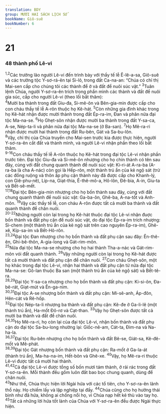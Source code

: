 ```yaml
---
translation: BDY
group: MƯƠI HAI SÁCH LỊCH SỬ
bookName: Giô-suê 
bookNumber: 6
---
```


<div class="title"><h1>21</h1><h3>48 thành phố Lê-vi</h3></div>
<span class="verse gios_21_1 gios_21_2"><sup>1,2</sup>Các trưởng lão người Lê-vi đến trình bày với thầy tế lễ Ê-lê-a-sa, Giô-suê và các trưởng tộc Y-sơ-rá-ên tại Si-lô, trong đất Ca-na-an: “Chúa có chỉ thị Mai-sen cấp cho chúng tôi các thành để ở và đất để nuôi súc vật.” </span>
<span class="verse gios_21_3"><sup>3</sup>Tuân lệnh Chúa, người Y-sơ-ra-ên trích trong phần mình các thành và đất để nuôi gia súc, cấp cho người Lê-vi (theo lối bắt thăm):<br/></span>
<span class="verse gios_21_4"><sup>4</sup>Mười ba thành trong đất Giu-đa, Si-mê-ôn và Bên-gia-min được cấp cho con cháu thầy tế lễ A-rôn thuộc họ Kê-hát. </span>
<span class="verse gios_21_5"><sup>5</sup>Còn những gia đình khác trong họ Kê-hát nhận được mười thành trong đất Ép-ra-im, Đan và phân nửa đại tộc Ma-na-se. </span>
<span class="verse gios_21_6"><sup>6</sup>Họ Ghẹt-sôn nhận được mười ba thành trong đất Y-sa-ca, A-se, Nép-ta-li và phân nửa đại tộc Ma-na-se (ở Ba-san). </span>
<span class="verse gios_21_7"><sup>7</sup>Họ Mê-ra-ri nhận được mười hai thành trong đất Ru-bên, Gát và Sa-bu-lôn.<br/></span>
<span class="verse gios_21_8"><sup>8</sup>Vậy, chỉ thị của Chúa truyền cho Mai-sen trước kia được thực hiện, người Y-sơ-ra-ên cắt đất và thành mình, và người Lê-vi nhận phần theo lối bắt thăm.<br/></span>
<span class="verse gios_21_9 gios_21_10 gios_21_11 gios_21_12 gios_21_13 gios_21_14 gios_21_15 gios_21_16"><sup>9-16</sup>Con cháu thầy tế lễ A-rôn thuộc họ Kê-hát trong đại tộc Lê-vi nhận phần trước tiên. Đại tộc Giu-đa và Si-mê-ôn nhượng cho họ chín thành có tên sau đây, cùng với đất chung quanh thành để nuôi súc vật: Ki-ri-át A-ra-ba (A-ra-ba là cha A-nác) còn gọi là Hếp-rôn, một thành trú ẩn của kẻ ngộ sát (trừ các đồng ruộng và thôn ấp phụ cận thành này đã được cấp cho Khanh-lý, con Giê-phu-nê), Líp-na, Giạt-thia, Ê-thê-mô-a, Hô-lôn, Đê-bia, A-in, Giu-ta và Bết-sê-mết.<br/></span>
<span class="verse gios_21_17 gios_21_18"><sup>17,18</sup>Đại tộc Bên-gia-min nhượng cho họ bốn thành sau đây, cùng với đất chung quanh thành để nuôi súc vật: Ga-ba-ôn, Ghê-ba, A-na-tốt và Anh-môn. </span>
<span class="verse gios_21_19"><sup>19</sup>Vậy các thầy tế lễ, con cháu A-rôn được tất cả mười ba thành và đất quanh thành để chăn nuôi.<br/></span>
<span class="verse gios_21_20 gios_21_21 gios_21_22"><sup>20-22</sup>Những người còn lại trong họ Kê-hát thuộc đại tộc Lê-vi nhận đuợc bốn thành và đất phụ cận để nuôi súc vật, do đại tộc Ép-ra-im trích nhượng: Si-chem (một thành trú ẩn của kẻ ngộ sát trên cao nguyên Ép-ra-im), Ghê-xê, Kíp-sa-im và Bết-Hô-rôn.<br/></span>
<span class="verse gios_21_23 gios_21_24"><sup>23,24</sup>Đại tộc Đan nhượng cho họ bốn thành và đất phụ cận sau đây: Ên-thê-ên, Ghi-bê-thôn, A-gia-long và Gát-rim-môn.<br/></span>
<span class="verse gios_21_25"><sup>25</sup>Nửa đại tộc Ma-na-se nhượng cho họ hai thành Tha-a-nác và Gát-rim-môn vói đất quanh thành. </span>
<span class="verse gios_21_26"><sup>26</sup>Vậy những người còn lại trong họ Kê-hát được tất cả mười thành và đất phụ cận để chăn nuôi. </span>
<span class="verse gios_21_27"><sup>27</sup>Con cháu Ghẹt-sôn, một họ khác trong đại tộc Lê-vi, nhận hai thành và đất phụ cận từ nửa đại tộc Ma-na-se: Gô-lan thuộc Ba san (một thành trú ẩn của kẻ ngộ sát) và Bết-tê-ra.<br/></span>
<span class="verse gios_21_28 gios_21_29"><sup>28,29</sup>Đại tộc Y-sa-ca nhượng cho họ bốn thành và đất phụ cận: Ki-si-ôn, Đa-bê-rát, Giạt-mút và Ên-ga-nim.<br/></span>
<span class="verse gios_21_30 gios_21_31"><sup>30,31</sup>Đại tộc A-se nhượng bốn thành và đất phụ cận: Mi-sê-anh, Áp-đôn, Hên-cát và Rê-hốp.<br/></span>
<span class="verse gios_21_32"><sup>32</sup>Đại tộc Nép-ta-li nhượng ba thành và đất phụ cận: Kê-đe ở Ga-li-lê (một thành trú ẩn), Ha-mốt Đô-rơ và Cạt-than. </span>
<span class="verse gios_21_33"><sup>33</sup>Vậy họ Ghẹt-sôn được tất cả mười ba thành và đất để chăn nuôi.<br/></span>
<span class="verse gios_21_34 gios_21_35"><sup>34,35</sup>Họ Mê-ra-ri, họ còn lại của đại tộc Lê-vi, nhận bốn thành và đất phụ cận do đại tộc Sa-bu-long nhường lại: Giốc-nê-am, Cát-ta, Đim-na và Na-ha-la.<br/></span>
<span class="verse gios_21_36 gios_21_37"><sup>36,37</sup>Đại tộc Ru-bên nhượng cho họ bốn thành và đất Bê-se, Giát-sa, Kê-đê-mốt và Mê-phát.<br/></span>
<span class="verse gios_21_38 gios_21_39"><sup>38,39</sup>Đại tộc Gát nhượng bốn thành và đất phụ cận: Ra-mốt ở Ga-la-át (thành trú ẩn), Ma-ha-na-im, Hết-bôn và Ghê-xe. </span>
<span class="verse gios_21_40"><sup>40</sup>Vậy, họ Mê-ra-ri thuộc Lê-vi được tất cả mười hai thành.<br/></span>
<span class="verse gios_21_41 gios_21_42"><sup>41,42</sup>Cả đại tộc Lê-vi được tổng số bốn mươi tám thành, ở rải rác trong đất Y-sơ-ra-ên. Mỗi thành đều gồm luôn đất bao bọc chung quanh, dùng để chăn nuôi.<br/></span>
<span class="verse gios_21_43"><sup>43</sup>Như thế, Chúa thực hiện lời Ngài hứa với các tổ tiên, cho Y-sơ-ra-ên lãnh thổ này. Họ chiếm lấy và lập nghiệp tại đấy. </span>
<span class="verse gios_21_44"><sup>44</sup>Chúa cũng cho họ hưởng thái bình như đã hứa, không ai chống nổi họ, vì Chúa nạp hết kẻ thù vào tay họ. </span>
<span class="verse gios_21_45"><sup>45</sup>Tất cả những lời hứa tốt lành của Chúa với Y-sơ-ra-ên đều được Ngài thực hiện.</span>
